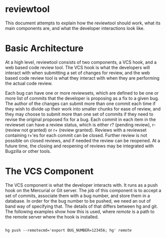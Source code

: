 reviewtool
==========

This document attempts to explain how the reviewtool should work, what its main components are, and what the developer interactions look like.

Basic Architecture
==================

At a high level, reviewtool consists of two components, a VCS hook, and a web based code review tool.  The VCS hook is what the developers will interact with when submitting a set of changes for review, and the web based code review tool is what they interact with when they are performing the actual code review.

Each bug can have one or more reviewsets, which are defined to be one or more list of commits that the developer is proposing as a fix to a given bug.  The author of the changes can submit more than one commit each time if they wish to divide up their work into smaller chunks for ease of review, and they may choose to submit more than one set of commits if they need to revise the original proposed fix for a bug.  Each commit in each item in the reviewset can have a review status, which is either r? (pending review), r- (review not granted) or r+ (review granted).  Reviews with a reviewset containing r+'es for each commit can be closed.  Further review is not possible on closed reviews, and if needed the review can be reopened.  At a future time, the closing and reopening of reviews may be integrated with Bugzilla or other tools.

The VCS Component
=================

The VCS component is what the developer interacts with.  It runs as a push hook on the Mercurial or Git server.  The job of this component is to accept a set of commits, associate them with a bug number, and store them in a database.  In order for the bug number to be pushed, we need an out of band way of specifying that.  The details of that differs between hg and git.  The following examples show how this is used, where <i>remote</i> is a path to the remote server where the hook is installed.

<pre><code>
hg push --remotecmd='export BUG_NUMBER=123456; hg' <i>remote</i>
</code></pre>
